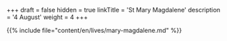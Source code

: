 +++
draft = false
hidden = true
linkTitle = 'St Mary Magdalene'
description = '4 August'
weight = 4
+++

{{% include file="content/en/lives/mary-magdalene.md" %}}
